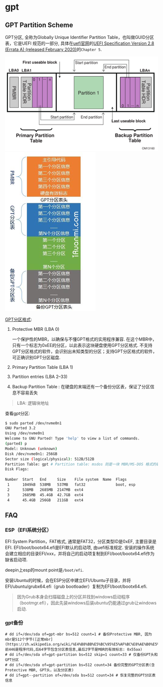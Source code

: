 # gpt
## GPT Partition Scheme
GPT分区, 全称为Globally Unique Identifier Partition Table，也叫做GUID分区表，它是UEFI 规范的一部分, 具体在[uefi官网](https://uefi.org/specifications)的[UEFI Specification Version 2.8 (Errata A) (released February 2020)](https://uefi.org/sites/default/files/resources/UEFI_Spec_2_8_A_Feb14.pdf)的`Chapter 5`.

![布局](/misc/img/arch/Guid-partition-table.png)
![](/misc/img/arch/1306gpt.jpg)

[GPT分区格式](https://www.cnblogs.com/cwcheng/p/11270774.html):
1. Protective MBR (LBA 0)

    一个保护性的MBR，以确保与不懂GPT格式的实用程序兼容. 在这个MBR中，只有一个标志为0xEE的分区，以此表示这块硬盘使用GPT分区格式. 不支持GPT分区格式的软件，会识别出未知类型的分区；支持GPT分区格式的软件，可正确识别GPT分区磁盘.
1. Primary Partition Table (LBA 1)
1. Partition entries (LBA 2–33)
1. Backup Partition Table : 在硬盘的末端还有一个备份分区表，保证了分区信息不容易丢失

> LBA: 逻辑块地址

查看gpt分区:
```bash
$ sudo parted /dev/nvme0n1
GNU Parted 3.2
Using /dev/nvme0n1
Welcome to GNU Parted! Type 'help' to view a list of commands.
(parted) p
Model: Unknown (unknown)
Disk /dev/nvme0n1: 256GB
Sector size (logical/physical): 512B/512B
Partition Table: gpt # Partition table: msdos 则是一块 MBR/MS-DOS 格式的磁盘
Disk Flags:

Number  Start   End     Size    File system  Name  Flags
 1      1049kB  538MB   537MB   fat32              boot, esp
 2      538MB   2685MB  2147MB  ext4
 3      2685MB  45.4GB  42.7GB  ext4
 4      45.4GB  256GB   211GB   ext4
```

## FAQ
### ESP（EFI系统分区）
EFI System Partition，FAT格式, 通常是FAT32，分区类型ID是0xEF, 主要目录是EFI. EFI/boot/bootx64.efi是EFI默认的启动项, 由uefi标准规定. 安装的操作系统会建立相应的目录EFI/xxx，并将自己的启动项复制到EFI/boot/bootx64.efi作为缺省启动项.

deepin上esp的mount point是`/boot/efi`.

安装Ubuntu的时候，会在ESP分区中建立EFI/Ubuntu子目录，并将EFI/ubuntu/grubx64.efi（grub bootloader）复制为EFI/boot/bootx64.efi.

> 因为Grub本身会扫描磁盘上的分区并找到windows启动程序（bootmgr.efi），因此先装windows后装ubuntu仍能通过grub让windows启动.

### gpt备份
```
# dd if=/dev/sda of=gpt-mbr bs=512 count=1 # 备份Protective MBR, 因为mbr是512个字节([正常mbr](https://zh.wikipedia.org/wiki/%E4%B8%BB%E5%BC%95%E5%AF%BC%E8%AE%B0%E5%BD%95): 前446是程序代码,后64字节包含分区表信息,最后2字节是MBR的有效标志: 0x55aa)
# dd if=/dev/sda of=gpt-partition bs=512 skip=1 count=33 # 仅备份GPT头和GPT分区
# dd if=/dev/sda of=gpt-partition bs=512 count=34 备份完整的GPT分区表(含Protective MBR, GPT头，以及分区表)
# dd if=gpt--partition of=/dev/sda bs=512 count=34 # 恢复完整的GPT分区表信息
```
